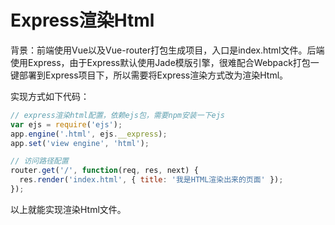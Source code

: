 # Express渲染Html

背景：前端使用Vue以及Vue-router打包生成项目，入口是index.html文件。后端使用Express，由于Express默认使用Jade模版引擎，很难配合Webpack打包一键部署到Express项目下，所以需要将Express渲染方式改为渲染Html。

实现方式如下代码：

```js
// express渲染html配置，依赖ejs包，需要npm安装一下ejs
var ejs = require('ejs');
app.engine('.html', ejs.__express);
app.set('view engine', 'html');

// 访问路径配置
router.get('/', function(req, res, next) {
  res.render('index.html', { title: '我是HTML渲染出来的页面' });
});
```

以上就能实现渲染Html文件。

